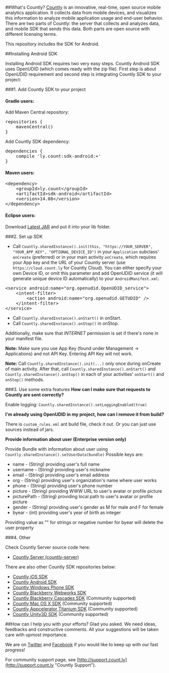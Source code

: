 ##What's Countly?
[Countly](http://count.ly) is an innovative, real-time, open source mobile analytics application. 
It collects data from mobile devices, and visualizes this information to analyze mobile application 
usage and end-user behavior. There are two parts of Countly: the server that collects and analyzes data, 
and mobile SDK that sends this data. Both parts are open source with different licensing terms.

This repository includes the SDK for Android.

##Installing Android SDK

Installing Android SDK requires two very easy steps. Countly Android SDK uses OpenUDID (which comes ready with the zip file). First step is about OpenUDID requirement and second step is integrating Countly SDK to your project:

###1. Add Countly SDK to your project

#### Gradle users:
Add Maven Central repository:
<pre class="prettyprint">
repositories {
    mavenCentral()
}
</pre>

Add Countly SDK dependency:
<pre class="prettyprint">
dependencies {
    compile 'ly.count:sdk-android:+'
}
</pre>


#### Maven users:
<pre class="prettyprint">
&lt;dependency&gt;
    &lt;groupId&gt;ly.count&lt;/groupId&gt;
    &lt;artifactId&gt;sdk-android&lt;/artifactId&gt;
    &lt;version&gt;14.08&lt;/version&gt;
&lt;/dependency&gt;
</pre>

#### Eclipse users:
Download [Latest JAR](https://github.com/Countly/countly-sdk-android/releases/latest) and put it into your lib folder.

###2. Set up SDK

* Call `Countly.sharedInstance().init(this, "https://YOUR_SERVER", "YOUR_APP_KEY", "OPTIONAL_DEVICE_ID")` in your `Application` subclass' `onCreate` (preferred) or in your main activity `onCreate`, which requires your App key and the URL of your Countly server (use `https://cloud.count.ly` for Countly Cloud). You can either specify your own Device ID, or omit this parameter and add OpenUDID service (it will generate unique device ID automatically) to your `AndroidManifest.xml`:

<pre class="prettyprint">
&lt;service android:name=&quot;org.openudid.OpenUDID_service&quot;&gt;
    &lt;intent-filter&gt;
        &lt;action android:name=&quot;org.openudid.GETUDID&quot; /&gt;
    &lt;/intent-filter&gt;
&lt;/service&gt;</pre>

* Call `Countly.sharedInstance().onStart()` in onStart.
* Call `Countly.sharedInstance().onStop()` in onStop.

Additionally, make sure that *INTERNET* permission is set if there's none in your manifest file.

**Note:** Make sure you use App Key (found under Management -> Applications) and not API Key. Entering API Key will not work. 

**Note:** Call `Countly.sharedInstance().init(...)` only once during onCreate of main activity. After that, call `Countly.sharedInstance().onStart()` and `Countly.sharedInstance().onStop()` in each of your activities' `onStart()` and `onStop()` methods. 

###3. Use some extra features
**How can I make sure that requests to Countly are sent correctly?**

Enable logging: `Countly.sharedInstance().setLoggingEnabled(true)`

**I'm already using OpenUDID in my project, how can I remove it from build?**

There is `custom_rules.xml` ant build file, check it out. Or you can just use sources instead of jars.

**Provide information about user (Enterprise version only)**

Provide Bundle with information about user using `Countly.sharedInstance().setUserData(bundle)`
Possible keys are:
<ul>
<li>
name - (String) providing user's full name
</li>
<li>
username - (String) providing user's nickname
</li>
<li>
email - (String) providing user's email address
</li>
<li>
org - (String) providing user's organization's name where user works
</li>
<li>
phone - (String) providing user's phone number
</li>
<li>
picture - (String) providing WWW URL to user's avatar or profile picture
</li>
<li>
picturePath - (String) providing local path to user's avatar or profile picture
</li>
<li>
gender - (String) providing user's gender as M for male and F for female
</li>
<li>
byear - (int) providing user's year of birth as integer
</li>
</ul>

Providing value as "" for strings or negative number for byear will delete the user property

###4. Other

Check Countly Server source code here: 

- [Countly Server (countly-server)](https://github.com/Countly/countly-server)

There are also other Countly SDK repositories below:

- [Countly iOS SDK](https://github.com/Countly/countly-sdk-ios)
- [Countly Android SDK](https://github.com/Countly/countly-sdk-android)
- [Countly Windows Phone SDK](https://github.com/Countly/countly-sdk-windows-phone)
- [Countly Blackberry Webworks SDK](https://github.com/Countly/countly-sdk-blackberry-webworks)
- [Countly Blackberry Cascades SDK](https://github.com/craigmj/countly-sdk-blackberry10-cascades) (Community supported)
- [Countly Mac OS X SDK](https://github.com/mrballoon/countly-sdk-osx) (Community supported)
- [Countly Appcelerator Titanium SDK](https://github.com/euforic/Titanium-Count.ly) (Community supported)
- [Countly Unity3D SDK](https://github.com/Countly/countly-sdk-unity) (Community supported)

##How can I help you with your efforts?
Glad you asked. We need ideas, feedbacks and constructive comments. All your suggestions will be taken care with upmost importance. 

We are on [Twitter](http://twitter.com/gocountly) and [Facebook](http://www.facebook.com/Countly) if you would like to keep up with our fast progress!

For community support page, see [http://support.count.ly](http://support.count.ly "Countly Support").
